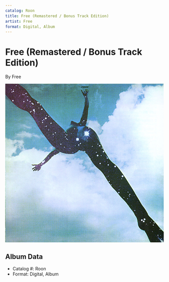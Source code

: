 ```yaml
---
catalog: Roon
title: Free (Remastered / Bonus Track Edition)
artist: Free
format: Digital, Album
---
```


# Free (Remastered / Bonus Track Edition)

By Free

![](../../assets/albumcovers/Free-Free_Remastered_-_Bonus_Track_Edition.png)

## Album Data

- Catalog #: Roon
- Format: Digital, Album

